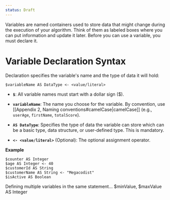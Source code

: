 ```yaml
---
status: Draft
---
```

Variables are named containers used to store data that might change during the execution of your algorithm. Think of them as labeled boxes where you can put information and update it later. Before you can use a variable, you must declare it.

# Variable Declaration Syntax
Declaration specifies the variable's name and the type of data it will hold:
```
$variableName AS DataType <- <value/literal>
```

* **`$`**: All variable names must start with a dollar sign ($).

* **`variableName`**: The name you choose for the variable. By convention, use [[Appendix 2, Naming conventions#camelCase|camelCase]] (e.g., `userAge`, `firstName`, `totalScore`).

* **`AS DataType`**: Specifies the type of data the variable can store which can be a basic type, data structure, or user-defined type. This is mandatory.
* **`<- <value/literal>`** (Optional): The optional assignment operator.

**Example**

```
$counter AS Integer
$age AS Integer <- 40
$customerId AS String
$customerName AS String <- "Megacodist"
$isActive AS Boolean
```

Defining multiple variables in the same statement...
$minValue, $maxValue AS Integer